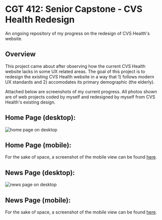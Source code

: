 # CGT 412: Senior Capstone - CVS Health Redesign
An ongoing repository of my progress on the redesign of CVS Health's website.

## Overview
This project came about after observing how the current CVS Health website lacks in some UX related areas. The goal of this project is to redesign the existing CVS Health website in a way that 1) follows modern UX standards and 2) accomodates its primary demographic (the elderly).

Attached below are screenshots of my current progress. All photos shown are of web projects coded by myself and redesigned by myself from CVS Health's existing design.

## Home Page (desktop):
![home page on desktop](https://i.imgur.com/KlkjWe4.png)

## Home Page (mobile):
For the sake of space, a screenshot of the mobile view can be found [here](https://i.imgur.com/lsby4It.png).


## News Page (desktop):
![news page on desktop](https://i.imgur.com/wL82ijh.png)

## News Page (mobile):
For the sake of space, a screenshot of the mobile view can be found [here](https://i.imgur.com/wibv2hg.png).
